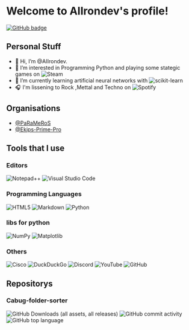 # Welcome to AIIrondev's profile!
<p>
  <a href="https://github.com/MaxAtslega?tab=followers">
    <img src="https://img.shields.io/github/followers/AIIrondev?label=Followers&logo=GitHub&style=for-the-badge" alt="GitHub badge" />
  </a>
</p>

## Personal Stuff

- 👋 Hi, I’m @AIIrondev.
- 👀 I’m interested in Programming Python and playing some stategic games on ![Steam](https://img.shields.io/badge/steam-%23000000.svg?style=for-the-badge&logo=steam&logoColor=white)
- 🌱 I’m currently learning artificial neural networks with ![scikit-learn](https://img.shields.io/badge/scikit--learn-%23F7931E.svg?style=for-the-badge&logo=scikit-learn&logoColor=white)
- 🎧 I'm lissening to Rock ,Mettal and Techno on ![Spotify](https://img.shields.io/badge/Spotify-1ED760?style=for-the-badge&logo=spotify&logoColor=white)

## Organisations

- [@PaRaMeRoS](https://github.com/PaRaMeRoS)
- [@Ekips-Prime-Pro](https://github.com/Ekips-Prime-Pro)

## Tools that I use

### Editors

![Notepad++](https://img.shields.io/badge/Notepad++-90E59A.svg?style=for-the-badge&logo=notepad%2b%2b&logoColor=black)
![Visual Studio Code](https://img.shields.io/badge/Visual%20Studio%20Code-0078d7.svg?style=for-the-badge&logo=visual-studio-code&logoColor=white)

### Programming Languages

![HTML5](https://img.shields.io/badge/html5-%23E34F26.svg?style=for-the-badge&logo=html5&logoColor=white)
![Markdown](https://img.shields.io/badge/markdown-%23000000.svg?style=for-the-badge&logo=markdown&logoColor=white)
![Python](https://img.shields.io/badge/python-3670A0?style=for-the-badge&logo=python&logoColor=ffdd54)

### libs for python

![NumPy](https://img.shields.io/badge/numpy-%23013243.svg?style=for-the-badge&logo=numpy&logoColor=white)
![Matplotlib](https://img.shields.io/badge/Matplotlib-%23ffffff.svg?style=for-the-badge&logo=Matplotlib&logoColor=black)

### Others

![Cisco](https://img.shields.io/badge/cisco-%23049fd9.svg?style=for-the-badge&logo=cisco&logoColor=black)
![DuckDuckGo](https://img.shields.io/badge/DuckDuckGo-DE5833?style=for-the-badge&logo=DuckDuckGo&logoColor=white)
![Discord](https://img.shields.io/badge/Discord-%235865F2.svg?style=for-the-badge&logo=discord&logoColor=white)
![YouTube](https://img.shields.io/badge/YouTube-%23FF0000.svg?style=for-the-badge&logo=YouTube&logoColor=white)
![GitHub](https://img.shields.io/badge/github-%23121011.svg?style=for-the-badge&logo=github&logoColor=white)

## Repositorys

### Cabug-folder-sorter

<p>
  <a>
    <img alt="GitHub Downloads (all assets, all releases)" src="https://img.shields.io/github/downloads/AIIrondev/Cabug-folder-sorter/total?label=GitHub Downloads&logo=GitHub&style=for-the-badge">
  </a>
  <a>
    <img alt="GitHub commit activity" src="https://img.shields.io/github/commit-activity/t/AIIrondev/Cabug-folder-sorter?logo=GitHub&style=for-the-badge">
  </a>
  <a>
  <img alt="GitHub top language" src="https://img.shields.io/github/languages/top/Aiirondev/Cabug-folder-sorter?style=for-the-badge&logo=python">
  </a>
</p>



